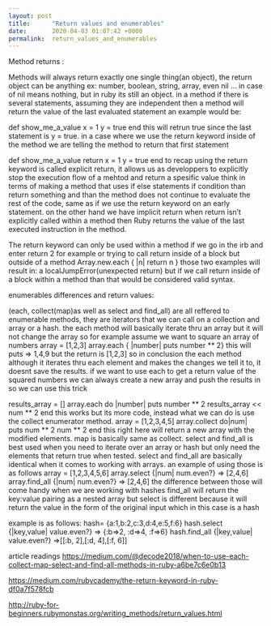 ```yaml
---
layout: post
title:      "Return values and enumerables"
date:       2020-04-03 01:07:42 +0000
permalink:  return_values_and_enumerables
---
```



Method returns :

Methods will always return exactly one single thing(an object), the return object can be anything ex:
number, boolean, string, array, even nil ...  in case of nil means nothing, but in ruby its still an object. in a method if there is several statements, assuming they are independent then a method will return the value of the last evaluated statement
an example would be:

 def show_me_a_value
 x = 1 
 y = true
 end
this will retrun true since the last statement is y = true.
in a case where we use the return keyword inside of the method we are telling the method
to return that first statement 

def show_me_a_value
 return x = 1 
 y = true
 end
 to recap using the return keyword is called explicit return, it allows us as developpers to explicitly stop the execution flow of a mehtod and return a spesific value think in terms of making a method that uses if else statements if condition than return something and than the method
 does not continue to evaluate the rest of the code, same as if we use the return keyword on an early statement. 
 on the other hand we have implicit return when return isn’t explicitly called within a method then Ruby returns the value of the last executed instruction in the method.

 The return keyword can only be used within a method if we go in the irb and enter return 2 for example or trying to call return inside of a block but outside of a method
 Array.new.each { |n| return n } those two examples will result in:
  a localJumpError(unexpected return)
  but if we call return inside of a block within a method than that would be considered valid syntax.

enumerables differences and return values:

  (each, collect(map)as well as select and find_all) are all reffered to enumerable methods, they are iterators that we can call on a collection and array or a hash. 
  the each method will basically iterate thru an array but it will not change the array so for example
  assume we want to square an array of numbers 
  array = [1,2,3]
  array.each { |number| puts number ** 2} this will puts => 1,4,9 but the return is [1,2,3]
  so in conclusion the each method although it iterates thru each element and makes the changes we tell it to, it doesnt save the results.
  if we want to use each to get a return value of the squared numbers we can always create a new array and push the results in so we can use this trick

  results_array = []
  array.each do |number|
  puts number ** 2
results_array << num ** 2
end
this works but its more code, instead what we can do is use the collect enumerator method.
array = [1,2,3,4,5]
array.collect do|num|
puts num ** 2
num ** 2
end
this right here will return a new array with the modified elements.
map is basically same as collect.
select and find_all is best used when you need to iterate over an array or hash but only need the elements that return true when tested. select and find_all are basically identical when it comes to working with arrays.
an example of using those is as follows
   array = [1,2,3,4,5,6]
array.select {|num| num.even?} => [2,4,6]
array.find_all {|num| num.even?} => [2,4,6]
the difference between those will come handy when we are working with hashes find_all will return
the key:value pairing as a nested array but select is different because it will return the value in the form of the original input which in this case is a hash

example is as follows: 
     hash= {a:1,b:2,c:3,d:4,e:5,f:6}
hash.select {|key,value| value.even?} => {:b=>2, :d=>4, :f=>6}
hash.find_all {|key,value| value.even?} =>[[:b, 2],[:d, 4],[:f, 6]]

article readings
https://medium.com/@decode2018/when-to-use-each-collect-map-select-and-find-all-methods-in-ruby-a6be7c6e0b13

https://medium.com/rubycademy/the-return-keyword-in-ruby-df0a7f578fcb

http://ruby-for-beginners.rubymonstas.org/writing_methods/return_values.html
